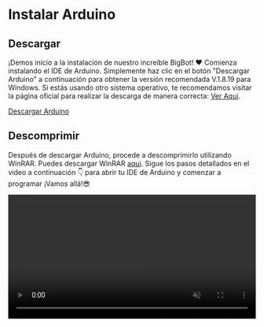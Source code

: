 # Instalar Arduino

## Descargar

¡Demos inicio a la instalación de nuestro increíble BigBot! ❤️ Comienza instalando el IDE de Arduino. Simplemente haz clic en el botón "Descargar Arduino" a continuación para obtener la versión recomendada V.1.8.19 para Windows. Si estás usando otro sistema operativo, te recomendamos visitar la página oficial para realizar la descarga de manera correcta: [Ver Aqui](https://www.arduino.cc/en/software).

<div class="download-layout">
  <a class="btn" target="_blank" href="Arduino.zip" download="Arduino.zip">
Descargar Arduino
</a>
</div>

## Descomprimir
Después de descargar Arduino, procede a descomprimirlo utilizando WinRAR. Puedes descargar WinRAR [aqui](https://www.winrar.es/descargas/103/descargar-winrar-para-windows-x64-en-espanol). Sigue los pasos detallados en el video a continuación 👇 para abrir tu IDE de Arduino y comenzar a programar ¡Vamos allá!😎

<video width="100%" height="auto" autoplay loop muted>
  <source src="Videos/descargarArduino.mp4" type="video/mp4">
  Tu navegador no soporta la etiqueta de video.
</video>
